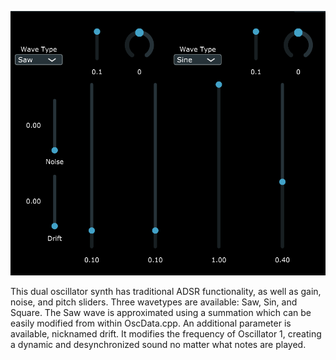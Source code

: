 ![alt text](https://github.com/gabe065e/CoralSynth/blob/main/demo.png)


This dual oscillator synth has traditional ADSR functionality, as well as gain, noise, and pitch sliders.
Three wavetypes are available: Saw, Sin, and Square. The Saw wave is approximated using a summation which can be easily modified from within OscData.cpp.
An additional parameter is available, nicknamed drift. It modifies the frequency of Oscillator 1, creating a dynamic and desynchronized sound no matter what notes are played.
